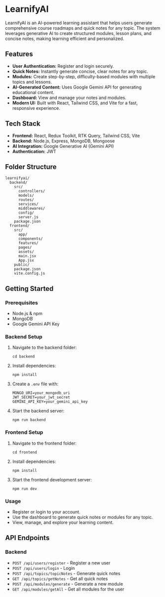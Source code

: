 # LearnifyAI

LearnifyAI is an AI-powered learning assistant that helps users generate comprehensive course roadmaps and quick notes for any topic. The system leverages generative AI to create structured modules, lesson plans, and concise notes, making learning efficient and personalized.

## Features

- **User Authentication:** Register and login securely.
- **Quick Notes:** Instantly generate concise, clear notes for any topic.
- **Modules:** Create step-by-step, difficulty-based modules with multiple topics and lessons.
- **AI-Generated Content:** Uses Google Gemini API for generating educational content.
- **Dashboard:** View and manage your notes and modules.
- **Modern UI:** Built with React, Tailwind CSS, and Vite for a fast, responsive experience.

## Tech Stack

- **Frontend:** React, Redux Toolkit, RTK Query, Tailwind CSS, Vite
- **Backend:** Node.js, Express, MongoDB, Mongoose
- **AI Integration:** Google Generative AI (Gemini API)
- **Authentication:** JWT

## Folder Structure

```
learnifyai/
  backend/
    src/
      controllers/
      models/
      routes/
      services/
      middlewares/
      config/
      server.js
    package.json
  frontend/
    src/
      app/
      components/
      features/
      pages/
      assets/
      main.jsx
      App.jsx
    public/
    package.json
    vite.config.js
```

## Getting Started

### Prerequisites

- Node.js & npm
- MongoDB
- Google Gemini API Key

### Backend Setup

1. Navigate to the backend folder:
   ```
   cd backend
   ```
2. Install dependencies:
   ```
   npm install
   ```
3. Create a `.env` file with:
   ```
   MONGO_URI=your_mongodb_uri
   JWT_SECRET=your_jwt_secret
   GEMINI_API_KEY=your_gemini_api_key
   ```
4. Start the backend server:
   ```
   npm run backend
   ```

### Frontend Setup

1. Navigate to the frontend folder:
   ```
   cd frontend
   ```
2. Install dependencies:
   ```
   npm install
   ```
3. Start the frontend development server:
   ```
   npm run dev
   ```

### Usage

- Register or login to your account.
- Use the dashboard to generate quick notes or modules for any topic.
- View, manage, and explore your learning content.

## API Endpoints

### Backend

- `POST /api/users/register` - Register a new user
- `POST /api/users/login` - Login
- `POST /api/topics/topicNotes` - Generate quick notes
- `GET /api/topics/getNotes` - Get all quick notes
- `POST /api/modules/generate` - Generate a new module
- `GET /api/modules/getAll` - Get all modules for the user

